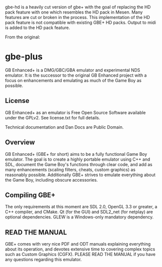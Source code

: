 gbe-hd is a heavily cut version of gbe+ with the goal of replacing the HD pack feature with one which resembles the HD pack in Mesen. Many features are cut or broken in the process. This implementation of the HD pack feature is not compatible with existing GBE+ HD packs. Output to midi is added to the HD pack feature.

From the original:
# gbe-plus

GB Enhanced+ is a DMG/GBC/GBA emulator and experimental NDS emulator. It is the successor to the original GB Enhanced project with a focus on enhancements and emulating as much of the Game Boy as possible.

## License
GB Enhanced+ as an emulator is Free Open Source Software available under the GPLv2. See license.txt for full details.

Technical documentation and Dan Docs are Public Domain.

## Overview

GB Enhanced+ (GBE+ for short) aims to be a fully functional Game Boy emulator. The goal is to create a highly portable emulator using C++ and SDL, document the Game Boy's functions through clear code, and add as many enhancements (scaling filters, cheats, custom graphics) as reasonably possible. Additionally GBE+ strives to emulate everything about the Game Boy, including obscure accessories.

## Compiling GBE+

The only requirements at this moment are SDL 2.0, OpenGL 3.3 or greater, a C++ compiler, and CMake. Qt (for the GUI) and SDL2_net (for netplay) are optional dependencies. GLEW is a Windows-only mandatory dependency.

## READ THE MANUAL

GBE+ comes with very nice PDF and ODT manuals explaining everything about its operation, and devotes extensive time to covering complex topics such as Custom Graphics (CGFX). PLEASE READ THE MANUAL if you have any questions regarding this emulator.
